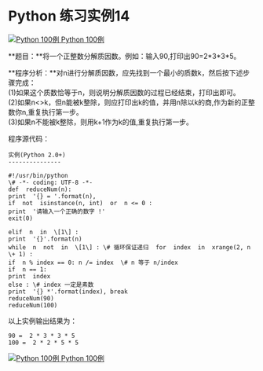 Python 练习实例14
=============

 [![Python 100例](../images/up.gif) Python 100例](python-100-examples.html)

**题目：**将一个正整数分解质因数。例如：输入90,打印出90=2\*3\*3*5。

**程序分析：**对n进行分解质因数，应先找到一个最小的质数k，然后按下述步骤完成：  
(1)如果这个质数恰等于n，则说明分解质因数的过程已经结束，打印出即可。  
(2)如果n<>k，但n能被k整除，则应打印出k的值，并用n除以k的商,作为新的正整数你n,重复执行第一步。  
(3)如果n不能被k整除，则用k+1作为k的值,重复执行第一步。

程序源代码：
```
实例(Python 2.0+)
---------------

#!/usr/bin/python 
\# -*- coding: UTF-8 -*-  
def  reduceNum(n): 
print  '{} = '.format(n), 
if  not  isinstance(n, int)  or  n <= 0 :
print  '请输入一个正确的数字 !'  
exit(0)

elif  n  in  \[1\] : 
print  '{}'.format(n)  
while  n  not  in  \[1\] : \# 循环保证递归  for  index  in  xrange(2, n \+ 1) : 
if  n % index == 0: n /= index  \# n 等于 n/index 
if  n == 1:
print  index 
else : \# index 一定是素数  
print  '{} *'.format(index), break  
reduceNum(90)  
reduceNum(100)
```
以上实例输出结果为：
```
90 =  2 * 3 * 3 * 5
100 =  2 * 2 * 5 * 5
```
 [![Python 100例](../images/up.gif) Python 100例](python-100-examples.html)